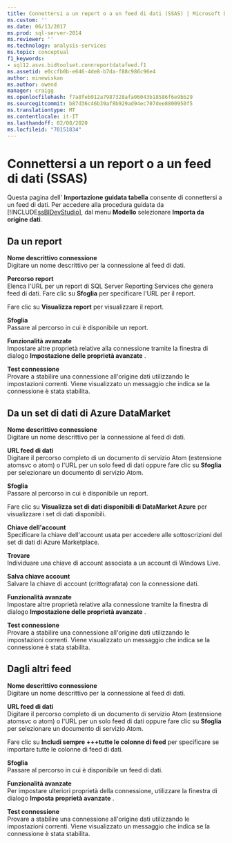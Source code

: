 ```yaml
---
title: Connettersi a un report o a un feed di dati (SSAS) | Microsoft Docs
ms.custom: ''
ms.date: 06/13/2017
ms.prod: sql-server-2014
ms.reviewer: ''
ms.technology: analysis-services
ms.topic: conceptual
f1_keywords:
- sql12.asvs.bidtoolset.connreportdatafeed.f1
ms.assetid: e0ccfb0b-e646-4de8-b7da-f88c986c96e4
author: minewiskan
ms.author: owend
manager: craigg
ms.openlocfilehash: f7a8feb912a7987328afa06043b18586f6e9bb29
ms.sourcegitcommit: b87d36c46b39af8b929ad94ec707dee8800950f5
ms.translationtype: MT
ms.contentlocale: it-IT
ms.lasthandoff: 02/08/2020
ms.locfileid: "70151834"
---
```

# <a name="connect-to-a-report-or-data-feed-ssas"></a>Connettersi a un report o a un feed di dati (SSAS)
  Questa pagina dell' **Importazione guidata tabella** consente di connettersi a un feed di dati. Per accedere alla procedura guidata da [!INCLUDE[ssBIDevStudio](../includes/ssbidevstudio-md.md)], dal menu **Modello** selezionare **Importa da origine dati**.  
  
## <a name="from-a-report"></a>Da un report  
 **Nome descrittivo connessione**  
 Digitare un nome descrittivo per la connessione al feed di dati.  
  
 **Percorso report**  
 Elenca l'URL per un report di SQL Server Reporting Services che genera feed di dati. Fare clic su **Sfoglia** per specificare l'URL per il report.  
  
 Fare clic su **Visualizza report** per visualizzare il report.  
  
 **Sfoglia**  
 Passare al percorso in cui è disponibile un report.  
  
 **Funzionalità avanzate**  
 Impostare altre proprietà relative alla connessione tramite la finestra di dialogo **Impostazione delle proprietà avanzate** .  
  
 **Test connessione**  
 Provare a stabilire una connessione all'origine dati utilizzando le impostazioni correnti. Viene visualizzato un messaggio che indica se la connessione è stata stabilita.  
  
## <a name="from-an-azure-datamarket-dataset"></a>Da un set di dati di Azure DataMarket  
 **Nome descrittivo connessione**  
 Digitare un nome descrittivo per la connessione al feed di dati.  
  
 **URL feed di dati**  
 Digitare il percorso completo di un documento di servizio Atom (estensione atomsvc o atom) o l'URL per un solo feed di dati oppure fare clic su **Sfoglia** per selezionare un documento di servizio Atom.  
  
 **Sfoglia**  
 Passare al percorso in cui è disponibile un report.  
  
 Fare clic su **Visualizza set di dati disponibili di DataMarket Azure** per visualizzare i set di dati disponibili.  
  
 **Chiave dell'account**  
 Specificare la chiave dell'account usata per accedere alle sottoscrizioni del set di dati di Azure Marketplace.  
  
 **Trovare**  
 Individuare una chiave di account associata a un account di Windows Live.  
  
 **Salva chiave account**  
 Salvare la chiave di account (crittografata) con la connessione dati.  
  
 **Funzionalità avanzate**  
 Impostare altre proprietà relative alla connessione tramite la finestra di dialogo **Impostazione delle proprietà avanzate** .  
  
 **Test connessione**  
 Provare a stabilire una connessione all'origine dati utilizzando le impostazioni correnti. Viene visualizzato un messaggio che indica se la connessione è stata stabilita.  
  
## <a name="from-other-feeds"></a>Dagli altri feed  
 **Nome descrittivo connessione**  
 Digitare un nome descrittivo per la connessione al feed di dati.  
  
 **URL feed di dati**  
 Digitare il percorso completo di un documento di servizio Atom (estensione atomsvc o atom) o l'URL per un solo feed di dati oppure fare clic su **Sfoglia** per selezionare un documento di servizio Atom.  
  
 Fare clic su **Includi sempre +++tutte le colonne di feed** per specificare se importare tutte le colonne di feed di dati.  
  
 **Sfoglia**  
 Passare al percorso in cui è disponibile un feed di dati.  
  
 **Funzionalità avanzate**  
 Per impostare ulteriori proprietà della connessione, utilizzare la finestra di dialogo **Imposta proprietà avanzate** .  
  
 **Test connessione**  
 Provare a stabilire una connessione all'origine dati utilizzando le impostazioni correnti. Viene visualizzato un messaggio che indica se la connessione è stata stabilita.  
  
  
